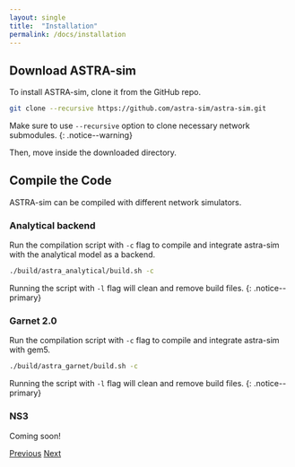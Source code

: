 ```yaml
---
layout: single
title:  "Installation"
permalink: /docs/installation
---
```


## Download ASTRA-sim
To install ASTRA-sim, clone it from the GitHub repo.
```bash
git clone --recursive https://github.com/astra-sim/astra-sim.git
```
Make sure to use `--recursive` option to clone necessary network submodules.
{: .notice--warning}

Then, move inside the downloaded directory.

## Compile the Code
ASTRA-sim can be compiled with different network simulators.

### Analytical backend
Run the compilation script with `-c` flag to compile and integrate astra-sim with the analytical model as a backend.
```bash
./build/astra_analytical/build.sh -c
```

Running the script with `-l` flag will clean and remove build files.
{: .notice--primary}

### Garnet 2.0
Run the compilation script with `-c` flag to compile and integrate astra-sim with gem5.
```bash
./build/astra_garnet/build.sh -c
```

Running the script with `-l` flag will clean and remove build files.
{: .notice--primary}

### NS3
Coming soon!

<nav class="pagination">
    <a href="/docs/prerequisites" class="pagination--pager">Previous</a>
    <a href="/docs/running-astra-sim" class="pagination--pager">Next</a>
</nav>
